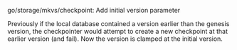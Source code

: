 go/storage/mkvs/checkpoint: Add initial version parameter

Previously if the local database contained a version earlier than the genesis
version, the checkpointer would attempt to create a new checkpoint at that
earlier version (and fail). Now the version is clamped at the initial
version.
